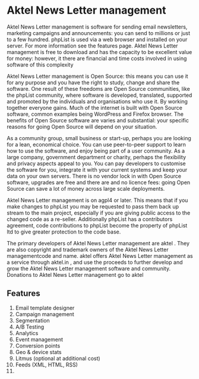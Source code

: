 # Aktel News Letter management

<p>
Aktel News Letter management is software for sending email newsletters, marketing campaigns and announcements: you can send to millions or just to a few hundred. phpList is used via a web browser and installed on your server. For more information see the features page. 
Aktel News Letter management is free to download and has the capacity to be excellent value for money: however, it there are financial and time costs involved in using software of this complexity  
</p>
<p>
Aktel News Letter management is Open Source: this means you can use it for any purpose and you have the right to study, change and share the software. One result of these freedoms are Open Source communities, like the phpList community, where software is developed, translated, supported and promoted by the individuals and organisations who use it. By working together everyone gains. Much of the internet is built with Open Source software, common examples being WordPress and Firefox browser. The benefits of Open Source software are varies and substantial: your specific reasons for going Open Source will depend on your situation. 
</p>
<p>
As a community group, small business or start-up, perhaps you are looking for a lean, economical choice. You can use peer-to-peer support to learn how to use the software, and enjoy being part of a user community. 
As a large company, government department or charity, perhaps the flexibility and privacy aspects appeal to you. You can pay developers to customise the software for you, integrate it with your current systems and keep your data on your own servers. There is no vendor lock in with Open Source software, upgrades are free and there are and no licence fees: going Open Source can save a lot of money across large scale deployments.  
</p>
<p>
Aktel News Letter management  is on agpl4 or later. This means that if you make changes to phpList you may be requested to pass them back up stream to the main project, especially if you are giving public access to the changed code as a re-seller. Additionally phpList has a contributors agreement, code contributions to phpList become the property of phpList ltd to give greater protection to the code base.
</p>
 

The primary developers of Aktel News Letter management  are aktel . They are also copyright and trademark owners of the Aktel News Letter managementcode and name. aktel  offers Aktel News Letter management  as a service through aktel.in , and use the proceeds to further develop and grow the Aktel News Letter management  software and community. Donations to Aktel News Letter management go to aktel


<h2>Features</h2>
<ol>
<li>
Email template designer</li><li>
Campaign management</li><li>
Segmentation</li><li>
A/B Testing</li><li>
Analytics</li><li>
Event management</li><li>
Conversion points</li><li>
Geo & device stats</li><li>
Litmus (optional at additional cost)</li><li>
Feeds (XML, HTML, RSS)</li><li>
